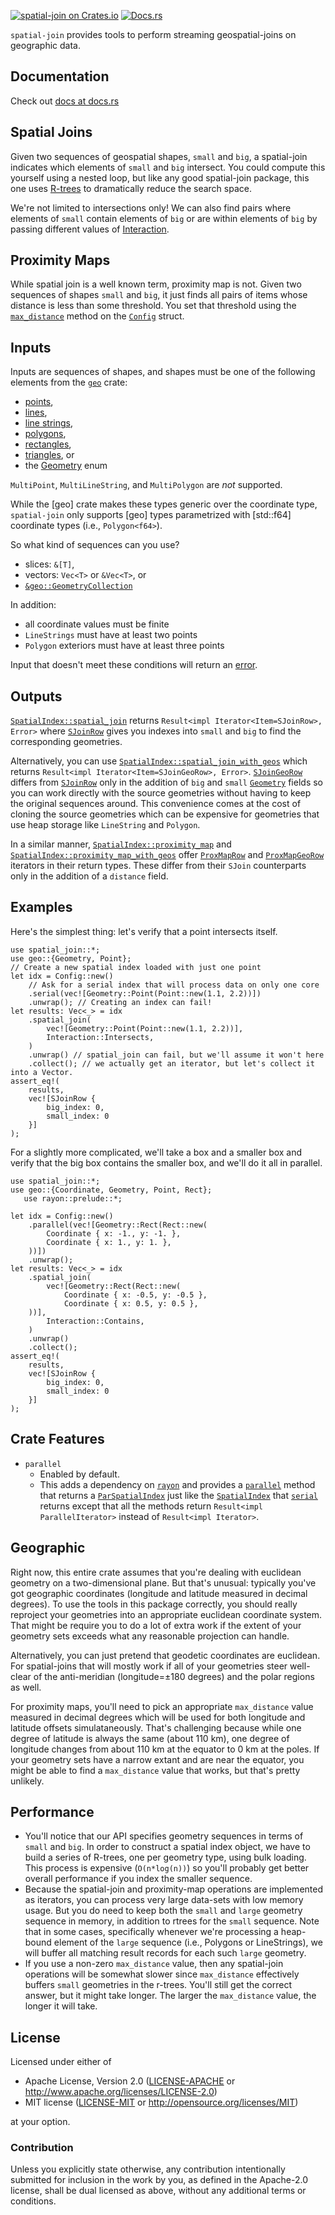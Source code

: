 [![spatial-join on Crates.io](https://meritbadge.herokuapp.com/spatial-join)](https://crates.io/crates/spatial-join)
[![Docs.rs](https://docs.rs/spatial-join/badge.svg)](https://docs.rs/spatial-join)

`spatial-join` provides tools to perform streaming geospatial-joins on geographic data.

## Documentation

Check out [docs at docs.rs](https://docs.rs/spatial-join)


## Spatial Joins

Given two sequences of geospatial shapes, `small` and `big`, a
spatial-join indicates which elements of `small` and `big`
intersect. You could compute this yourself using a nested loop,
but like any good spatial-join package, this one uses
[R-trees](https://en.wikipedia.org/wiki/R-tree) to dramatically
reduce the search space.

We're not limited to intersections only! We can also find pairs
where elements of `small` contain elements of `big` or are within
elements of `big` by passing different values of
[Interaction](https://docs.rs/spatial-join/latest/spatial_join/enum.Interaction.html).

## Proximity Maps

While spatial join is a well known term, proximity map is
not. Given two sequences of shapes `small` and `big`, it just
finds all pairs of items whose distance is less than some
threshold. You set that threshold using the
[`max_distance`](https://docs.rs/spatial-join/latest/spatial_join/struct.Config.html#method.max_distance) method
on the [`Config`](https://docs.rs/spatial-join/latest/spatial_join/struct.Config.html) struct.

## Inputs

Inputs are sequences of shapes, and shapes must be one of the
following elements from the
[`geo`](https://docs.rs/geo/latest/geo/) crate:
* [points](https://docs.rs/geo/latest/geo/struct.Point.html),
* [lines](https://docs.rs/geo/latest/geo/struct.Line.html),
* [line strings](https://docs.rs/geo/latest/geo/struct.LineString.html),
* [polygons](https://docs.rs/geo/latest/geo/struct.Polygon.html),
* [rectangles](https://docs.rs/geo/latest/geo/struct.Rect.html),
* [triangles](https://docs.rs/geo/latest/geo/struct.Triangle.html), or
* the [Geometry](https://docs.rs/geo/latest/geo/enum.Geometry.html) enum

`MultiPoint`, `MultiLineString`, and `MultiPolygon` are *not* supported.

While the [geo] crate makes these types generic over the
coordinate type, `spatial-join` only supports [geo] types
parametrized with [std::f64] coordinate types (i.e.,
`Polygon<f64>`).

So what kind of sequences can you use?
* slices: `&[T]`,
* vectors: `Vec<T>` or `&Vec<T>`, or
* [`&geo::GeometryCollection`](https://docs.rs/geo/latest/geo/struct.GeometryCollection.html)

In addition:
* all coordinate values must be finite
* `LineStrings` must have at least two points
* `Polygon` exteriors must have at least three points

Input that doesn't meet these conditions will return an [error](https://docs.rs/spatial-join/latest/spatial_join/enum.Error.html).

## Outputs

[`SpatialIndex::spatial_join`](https://docs.rs/spatial-join/latest/spatial_join/struct.SpatialIndex.html#method.spatial_join) returns `Result<impl
Iterator<Item=SJoinRow>, Error>` where
[`SJoinRow`](https://docs.rs/spatial-join/latest/spatial_join/struct.SJoinRow.html) gives you indexes into
`small` and `big` to find the corresponding geometries.

Alternatively, you can use [`SpatialIndex::spatial_join_with_geos`](https://docs.rs/spatial-join/latest/spatial_join/struct.SpatialIndex.html#method.spatial_join_with_geos)
which returns `Result<impl Iterator<Item=SJoinGeoRow>, Error>`.
[`SJoinGeoRow`](https://docs.rs/spatial-join/latest/spatial_join/struct.SJoinGeoRow.html) differs from
[`SJoinRow`](https://docs.rs/spatial-join/latest/spatial_join/struct.SJoinRow.html) only in the addition of `big`
and `small`
[`Geometry`](https://docs.rs/geo/latest/geo/enum.Geometry.html)
fields so you can work directly with the source geometries without
having to keep the original sequences around. This convenience
comes at the cost of cloning the source geometries which can be
expensive for geometries that use heap storage like `LineString`
and `Polygon`.

In a similar manner, [`SpatialIndex::proximity_map`](https://docs.rs/spatial-join/latest/spatial_join/struct.SpatialIndex.html#method.proximity_map) and
[`SpatialIndex::proximity_map_with_geos`](https://docs.rs/spatial-join/latest/spatial_join/struct.SpatialIndex.html#method.proximity_map) offer
[`ProxMapRow`](https://docs.rs/spatial-join/latest/spatial_join/struct.ProxMapRow.html) and
[`ProxMapGeoRow`](https://docs.rs/spatial-join/latest/spatial_join/struct.ProxMapGeoRow.html) iterators in their
return types. These differ from their `SJoin` counterparts only in
the addition of a `distance` field.

## Examples

Here's the simplest thing: let's verify that a point intersects itself.
```
use spatial_join::*;
use geo::{Geometry, Point};
// Create a new spatial index loaded with just one point
let idx = Config::new()
    // Ask for a serial index that will process data on only one core
    .serial(vec![Geometry::Point(Point::new(1.1, 2.2))])
    .unwrap(); // Creating an index can fail!
let results: Vec<_> = idx
    .spatial_join(
        vec![Geometry::Point(Point::new(1.1, 2.2))],
        Interaction::Intersects,
    )
    .unwrap() // spatial_join can fail, but we'll assume it won't here
    .collect(); // we actually get an iterator, but let's collect it into a Vector.
assert_eq!(
    results,
    vec![SJoinRow {
        big_index: 0,
        small_index: 0
    }]
);
```

For a slightly more complicated, we'll take a box and a smaller
box and verify that the big box contains the smaller box, and
we'll do it all in parallel.
```
use spatial_join::*;
use geo::{Coordinate, Geometry, Point, Rect};
   use rayon::prelude::*;

let idx = Config::new()
    .parallel(vec![Geometry::Rect(Rect::new(
        Coordinate { x: -1., y: -1. },
        Coordinate { x: 1., y: 1. },
    ))])
    .unwrap();
let results: Vec<_> = idx
    .spatial_join(
        vec![Geometry::Rect(Rect::new(
            Coordinate { x: -0.5, y: -0.5 },
            Coordinate { x: 0.5, y: 0.5 },
    ))],
        Interaction::Contains,
    )
    .unwrap()
    .collect();
assert_eq!(
    results,
    vec![SJoinRow {
        big_index: 0,
        small_index: 0
    }]
);
```

## Crate Features

- `parallel`
  - Enabled by default.
  - This adds a dependency on
    [`rayon`](https://crates.io/crates/rayon) and provides a
    [`parallel`](https://docs.rs/spatial-join/latest/spatial_join/struct.Config.html#method.parallel) method that
    returns a [`ParSpatialIndex`](https://docs.rs/spatial-join/latest/spatial_join/struct.ParSpatialIndex.html)
    just like the [`SpatialIndex`](https://docs.rs/spatial-join/latest/spatial_join/struct.SpatialIndex.html)
    that [`serial`](https://docs.rs/spatial-join/latest/spatial_join/struct.Config.html#method.serial) returns
    except that all the methods return `Result<impl
    ParallelIterator>` instead of `Result<impl Iterator>`.

## Geographic

Right now, this entire crate assumes that you're dealing with
euclidean geometry on a two-dimensional plane. But that's unusual:
typically you've got geographic coordinates (longitude and
latitude measured in decimal degrees). To use the tools in this
package correctly, you should really reproject your geometries
into an appropriate euclidean coordinate system. That might be
require you to do a lot of extra work if the extent of your
geometry sets exceeds what any reasonable projection can handle.

Alternatively, you can just pretend that geodetic coordinates are
euclidean. For spatial-joins that will mostly work if all of your
geometries steer well-clear of the anti-meridian (longitude=±180
degrees) and the polar regions as well.

For proximity maps, you'll need to pick an appropriate
`max_distance` value measured in decimal degrees which will be
used for both longitude and latitude offsets
simulataneously. That's challenging because while one degree of
latitude is always the same (about 110 km), one degree of
longitude changes from about 110 km at the equator to 0 km at the
poles. If your geometry sets have a narrow extant and are near the
equator, you might be able to find a `max_distance` value that
works, but that's pretty unlikely.

## Performance

* You'll notice that our API specifies geometry sequences in terms
  of `small` and `big`. In order to construct a spatial index
  object, we have to build a series of R-trees, one per geometry
  type, using bulk loading. This process is expensive
  (`O(n*log(n))`) so you'll probably get better overall performance
  if you index the smaller sequence.
* Because the spatial-join and proximity-map operations are
  implemented as iterators, you can process very large data-sets
  with low memory usage. But you do need to keep both the `small`
  and `large` geometry sequence in memory, in addition to rtrees
  for the `small` sequence. Note that in some cases, specifically
  whenever we're processing a heap-bound element of the `large`
  sequence (i.e., Polygons or LineStrings), we will buffer all
  matching result records for each such `large` geometry.
* If you use a non-zero `max_distance` value, then any
  spatial-join operations will be somewhat slower since
  `max_distance` effectively buffers `small` geometries in the
  r-trees. You'll still get the correct answer, but it might take
  longer. The larger the `max_distance` value, the longer it will
  take.


## License

Licensed under either of

 * Apache License, Version 2.0 ([LICENSE-APACHE](LICENSE-APACHE) or http://www.apache.org/licenses/LICENSE-2.0)
 * MIT license ([LICENSE-MIT](LICENSE-MIT) or http://opensource.org/licenses/MIT)

at your option.

### Contribution

Unless you explicitly state otherwise, any contribution intentionally
submitted for inclusion in the work by you, as defined in the
Apache-2.0 license, shall be dual licensed as above, without any
additional terms or conditions.
